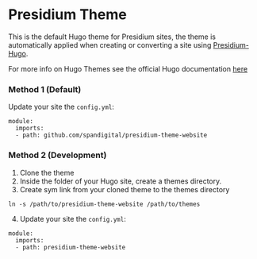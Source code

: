 # Presidium Theme

This is the default Hugo theme for Presidium sites, the theme is automatically applied when creating or converting a site using [Presidium-Hugo](https://github.com/SPANDigital/presidium-hugo). 

For more info on Hugo Themes see the official Hugo documentation [here](https://gohugo.io/hugo-modules/theme-components/) 

### Method 1 (Default)
Update your site the `config.yml`:
```
module:
  imports:
  - path: github.com/spandigital/presidium-theme-website
```

### Method 2 (Development)
1. Clone the theme
2. Inside the folder of your Hugo site, create a themes directory.
3. Create sym link from your cloned theme to the themes directory
```
ln -s /path/to/presidium-theme-website /path/to/themes
```

4. Update your site the `config.yml`:
```
module:
  imports:
  - path: presidium-theme-website
```
